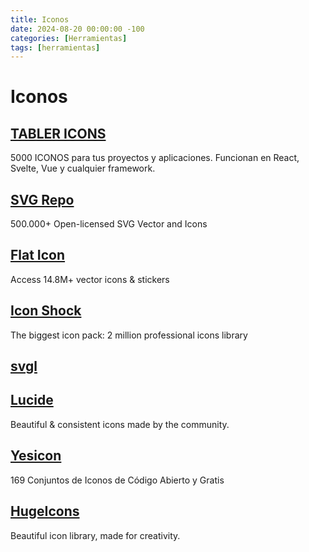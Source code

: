 ```yaml
---
title: Iconos
date: 2024-08-20 00:00:00 -100
categories: [Herramientas]
tags: [herramientas]
---
```


# Iconos

## [TABLER ICONS](https://github.com/tabler/tabler-icons)

5000 ICONOS para tus proyectos y aplicaciones.
Funcionan en React, Svelte, Vue y cualquier framework.

## [SVG Repo](https://www.svgrepo.com/)

500.000+ Open-licensed SVG Vector and Icons

## [Flat Icon](https://www.flaticon.com/)

Access 14.8M+ vector icons & stickers

## [Icon Shock](https://www.iconshock.com/)

The biggest icon pack: 2 million professional icons library

## [svgl](https://svgl.vercel.app/)

## [Lucide](https://lucide.dev/)

Beautiful & consistent icons made by the community.

## [Yesicon](https://yesicon.app/)

169 Conjuntos de Iconos de Código Abierto y Gratis

## [HugeIcons](https://hugeicons.com/)

Beautiful icon library, made for creativity.
